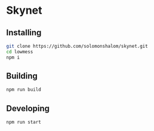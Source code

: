 # Skynet

## Installing

```bash
git clone https://github.com/solomonshalom/skynet.git
cd lowmess
npm i
```

## Building

```bash
npm run build
```

## Developing

```bash
npm run start
```
